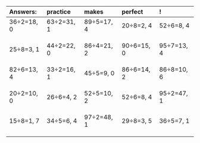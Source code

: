 | Answers: | practice | makes | perfect | ! |
| :--- | :--- | :--- | :--- | :--- |
| 36÷2=18, 0 | 63÷2=31, 1 | 89÷5=17, 4 | 20÷8=2, 4 | 52÷6=8, 4 | 
|   |   |   |   |   | 
|   |   |   |   |   | 
|   |   |   |   |   | 
| 25÷8=3, 1 | 44÷2=22, 0 | 86÷4=21, 2 | 90÷6=15, 0 | 95÷7=13, 4 | 
|   |   |   |   |   | 
|   |   |   |   |   | 
|   |   |   |   |   | 
| 82÷6=13, 4 | 33÷2=16, 1 | 45÷5=9, 0 | 86÷6=14, 2 | 86÷8=10, 6 | 
|   |   |   |   |   | 
|   |   |   |   |   | 
|   |   |   |   |   | 
| 20÷2=10, 0 | 26÷6=4, 2 | 52÷5=10, 2 | 52÷6=8, 4 | 95÷2=47, 1 | 
|   |   |   |   |   | 
|   |   |   |   |   | 
|   |   |   |   |   | 
| 15÷8=1, 7 | 34÷5=6, 4 | 97÷2=48, 1 | 29÷8=3, 5 | 36÷5=7, 1 | 
|   |   |   |   |   | 
|   |   |   |   |   | 
|   |   |   |   |   | 
